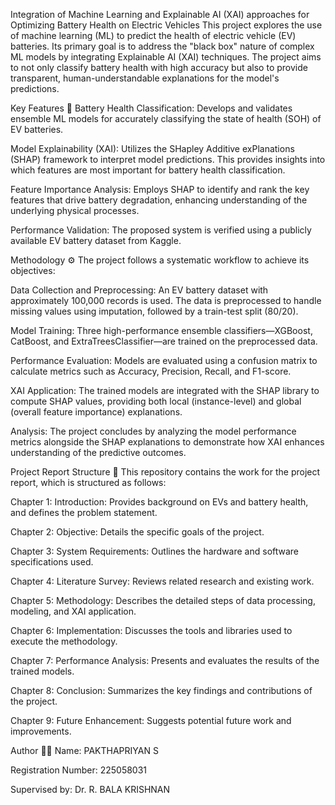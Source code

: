 Integration of Machine Learning and Explainable AI (XAI) approaches for Optimizing Battery Health on Electric Vehicles
This project explores the use of machine learning (ML) to predict the health of electric vehicle (EV) batteries. Its primary goal is to address the "black box" nature of complex ML models by integrating Explainable AI (XAI) techniques. The project aims to not only classify battery health with high accuracy but also to provide transparent, human-understandable explanations for the model's predictions.

Key Features 🧠
Battery Health Classification: Develops and validates ensemble ML models for accurately classifying the state of health (SOH) of EV batteries.

Model Explainability (XAI): Utilizes the SHapley Additive exPlanations (SHAP) framework to interpret model predictions. This provides insights into which features are most important for battery health classification.

Feature Importance Analysis: Employs SHAP to identify and rank the key features that drive battery degradation, enhancing understanding of the underlying physical processes.

Performance Validation: The proposed system is verified using a publicly available EV battery dataset from Kaggle.

Methodology ⚙️
The project follows a systematic workflow to achieve its objectives:

Data Collection and Preprocessing: An EV battery dataset with approximately 100,000 records is used. The data is preprocessed to handle missing values using imputation, followed by a train-test split (80/20).

Model Training: Three high-performance ensemble classifiers—XGBoost, CatBoost, and ExtraTreesClassifier—are trained on the preprocessed data.

Performance Evaluation: Models are evaluated using a confusion matrix to calculate metrics such as Accuracy, Precision, Recall, and F1-score.

XAI Application: The trained models are integrated with the SHAP library to compute SHAP values, providing both local (instance-level) and global (overall feature importance) explanations.

Analysis: The project concludes by analyzing the model performance metrics alongside the SHAP explanations to demonstrate how XAI enhances understanding of the predictive outcomes.

Project Report Structure 📄
This repository contains the work for the project report, which is structured as follows:

Chapter 1: Introduction: Provides background on EVs and battery health, and defines the problem statement.

Chapter 2: Objective: Details the specific goals of the project.

Chapter 3: System Requirements: Outlines the hardware and software specifications used.

Chapter 4: Literature Survey: Reviews related research and existing work.

Chapter 5: Methodology: Describes the detailed steps of data processing, modeling, and XAI application.

Chapter 6: Implementation: Discusses the tools and libraries used to execute the methodology.

Chapter 7: Performance Analysis: Presents and evaluates the results of the trained models.

Chapter 8: Conclusion: Summarizes the key findings and contributions of the project.

Chapter 9: Future Enhancement: Suggests potential future work and improvements.

Author 🧑‍🎓
Name: PAKTHAPRIYAN S

Registration Number: 225058031

Supervised by: Dr. R. BALA KRISHNAN